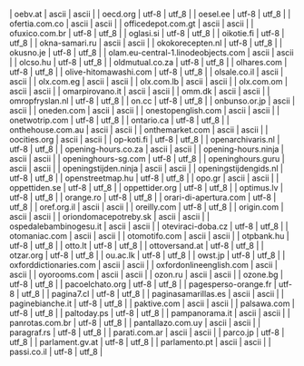 | oebv.at | ascii | ascii |
| oecd.org | utf-8 | utf_8 |
| oesel.ee | utf-8 | utf_8 |
| ofertia.com.co | ascii | ascii |
| officedepot.com.gt | ascii | ascii |
| ofuxico.com.br | utf-8 | utf_8 |
| oglasi.si | utf-8 | utf_8 |
| oikotie.fi | utf-8 | utf_8 |
| okna-samari.ru | ascii | ascii |
| okokorecepten.nl | utf-8 | utf_8 |
| okusno.je | utf-8 | utf_8 |
| olam.eu-central-1.linodeobjects.com | ascii | ascii |
| olcso.hu | utf-8 | utf_8 |
| oldmutual.co.za | utf-8 | utf_8 |
| olhares.com | utf-8 | utf_8 |
| olive-hitomawashi.com | utf-8 | utf_8 |
| olsale.co.il | ascii | ascii |
| olx.com.eg | ascii | ascii |
| olx.com.lb | ascii | ascii |
| olx.com.om | ascii | ascii |
| omarpirovano.it | ascii | ascii |
| omm.dk | ascii | ascii |
| omropfryslan.nl | utf-8 | utf_8 |
| on.cc | utf-8 | utf_8 |
| onbunso.or.jp | ascii | ascii |
| oneden.com | ascii | ascii |
| onestopenglish.com | ascii | ascii |
| onetwotrip.com | utf-8 | utf_8 |
| ontario.ca | utf-8 | utf_8 |
| onthehouse.com.au | ascii | ascii |
| onthemarket.com | ascii | ascii |
| oocities.org | ascii | ascii |
| op-koti.fi | utf-8 | utf_8 |
| openarchivaris.nl | utf-8 | utf_8 |
| opening-hours.co.za | ascii | ascii |
| opening-hours.ninja | ascii | ascii |
| openinghours-sg.com | utf-8 | utf_8 |
| openinghours.guru | ascii | ascii |
| openingstijden.ninja | ascii | ascii |
| openingstijdengids.nl | utf-8 | utf_8 |
| openstreetmap.hu | utf-8 | utf_8 |
| opo.gr | ascii | ascii |
| oppettiden.se | utf-8 | utf_8 |
| oppettider.org | utf-8 | utf_8 |
| optimus.lv | utf-8 | utf_8 |
| orange.ro | utf-8 | utf_8 |
| orari-di-apertura.com | utf-8 | utf_8 |
| oref.org.il | ascii | ascii |
| oreilly.com | utf-8 | utf_8 |
| origin.com | ascii | ascii |
| oriondomacepotreby.sk | ascii | ascii |
| ospedalebambinogesu.it | ascii | ascii |
| oteviraci-doba.cz | utf-8 | utf_8 |
| otomaniac.com | ascii | ascii |
| otomotifo.com | ascii | ascii |
| otpbank.hu | utf-8 | utf_8 |
| otto.lt | utf-8 | utf_8 |
| ottoversand.at | utf-8 | utf_8 |
| otzar.org | utf-8 | utf_8 |
| ou.ac.lk | utf-8 | utf_8 |
| owst.jp | utf-8 | utf_8 |
| oxforddictionaries.com | ascii | ascii |
| oxfordonlineenglish.com | ascii | ascii |
| oyorooms.com | ascii | ascii |
| ozon.ru | ascii | ascii |
| ozone.bg | utf-8 | utf_8 |
| pacoelchato.org | utf-8 | utf_8 |
| pagesperso-orange.fr | utf-8 | utf_8 |
| pagina7.cl | utf-8 | utf_8 |
| paginasamarillas.es | ascii | ascii |
| paginebianche.it | utf-8 | utf_8 |
| paktive.com | ascii | ascii |
| palsawa.com | utf-8 | utf_8 |
| paltoday.ps | utf-8 | utf_8 |
| pampanorama.it | ascii | ascii |
| panrotas.com.br | utf-8 | utf_8 |
| pantallazo.com.uy | ascii | ascii |
| paragraf.rs | utf-8 | utf_8 |
| parati.com.ar | ascii | ascii |
| parco.jp | utf-8 | utf_8 |
| parlament.gv.at | utf-8 | utf_8 |
| parlamento.pt | ascii | ascii |
| passi.co.il | utf-8 | utf_8 |
